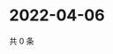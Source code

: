 # 2022-04-06

共 0 条

<!-- BEGIN WEIBO -->
<!-- 最后更新时间 Wed Apr 06 2022 18:00:45 GMT+0800 (China Standard Time) -->

<!-- END WEIBO -->
